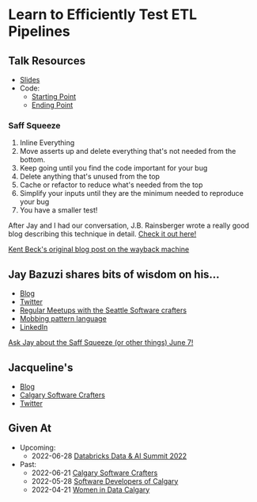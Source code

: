 # Learn to Efficiently Test ETL Pipelines

## Talk Resources
* [Slides](https://github.com/jmasonlee/Talks/raw/master/Slides/Learn%20to%20efficiently%20test%20ETL%20pipelines.pptx)
* Code:
  * [Starting Point](https://github.com/jmasonlee/saff_squeezing_pyspark_tests)
  * [Ending Point](https://github.com/jmasonlee/saff_squeezing_pyspark_tests/blob/saff_squeeze/test/review_count_tests.py)
### Saff Squeeze
1. Inline Everything
1. Move asserts up and delete everything that's not needed from the bottom.
2. Keep going until you find the code important for your bug
3. Delete anything that's unused from the top
4. Cache or refactor to reduce what's needed from the top
5. Simplify your inputs until they are the minimum needed to reproduce your bug
6. You have a smaller test!

After Jay and I had our conversation, J.B. Rainsberger wrote a really good blog describing this technique in detail. [Check it out here!](https://blog.thecodewhisperer.com/permalink/the-saff-squeeze)

[Kent Beck's original blog post on the wayback machine](https://web.archive.org/web/20090301204625/http://www.threeriversinstitute.org/HitEmHighHitEmLow.html)


## Jay Bazuzi shares bits of wisdom on his... ##
* [Blog](https://jay.bazuzi.com/)
* [Twitter](https://twitter.com/jaybazuzi)
* [Regular Meetups with the Seattle Software crafters](https://www.meetup.com/seattle-software-craftsmanship/)
* [Mobbing pattern language](https://jay.bazuzi.com/Mobbing-Pattern-Language/)
* [LinkedIn](https://www.linkedin.com/in/jay-bazuzi-07936414/)

[Ask Jay about the Saff Squeeze (or other things) June 7!](https://www.meetup.com/seattle-software-craftsmanship/events/286844095/)

## Jacqueline's <!-- include: jacqueline.md -->

* [Blog](http://jmasonlee.github.io/)
* [Calgary Software Crafters](https://www.meetup.com/Calgary-Software-Crafters/)
* [Twitter](https://twitter.com/jmasonlee)


 <!-- endInclude -->

## Given At
* Upcoming:
  * 2022-06-28 [Databricks Data & AI Summit 2022](https://databricks.com/dataaisummit/session/learn-efficiently-test-etl-pipelines)
* Past:
  * 2022-06-21 [Calgary Software Crafters](https://www.meetup.com/calgary-software-crafters/events/286497968/)
  * 2022-05-28 [Software Developers of Calgary](https://www.meetup.com/software-developers-of-calgary/)  
  * 2022-04-21 [Women in Data Calgary](https://www.meetup.com/women-in-data-calgary/events/285039460/)
